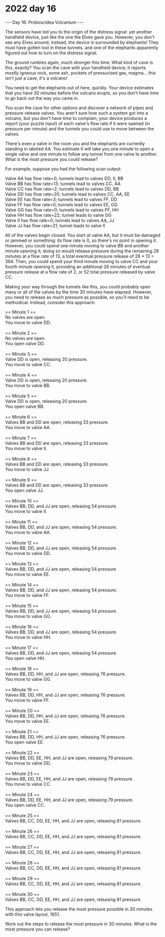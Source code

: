 # 2022 day 16

--- Day 16: Proboscidea Volcanium ---

The sensors have led you to the origin of the distress signal: yet another handheld device, just like the one the Elves gave you. However, you don't see any Elves around; instead, the device is surrounded by elephants! They must have gotten lost in these tunnels, and one of the elephants apparently figured out how to turn on the distress signal.



The ground rumbles again, much stronger this time. What kind of cave is this, exactly? You scan the cave with your handheld device; it reports mostly igneous rock, some ash, pockets of pressurized gas, magma... this isn't just a cave, it's a volcano!



You need to get the elephants out of here, quickly. Your device estimates that you have 30 minutes before the volcano erupts, so you don't have time to go back out the way you came in.



You scan the cave for other options and discover a network of pipes and pressure-release valves. You aren't sure how such a system got into a volcano, but you don't have time to complain; your device produces a report (your puzzle input) of each valve's flow rate if it were opened (in pressure per minute) and the tunnels you could use to move between the valves.



There's even a valve in the room you and the elephants are currently standing in labeled AA. You estimate it will take you one minute to open a single valve and one minute to follow any tunnel from one valve to another. What is the most pressure you could release?



For example, suppose you had the following scan output:



Valve AA has flow rate=0; tunnels lead to valves DD, II, BB\
Valve BB has flow rate=13; tunnels lead to valves CC, AA\
Valve CC has flow rate=2; tunnels lead to valves DD, BB\
Valve DD has flow rate=20; tunnels lead to valves CC, AA, EE\
Valve EE has flow rate=3; tunnels lead to valves FF, DD\
Valve FF has flow rate=0; tunnels lead to valves EE, GG\
Valve GG has flow rate=0; tunnels lead to valves FF, HH\
Valve HH has flow rate=22; tunnel leads to valve GG\
Valve II has flow rate=0; tunnels lead to valves AA, JJ\
Valve JJ has flow rate=21; tunnel leads to valve II



All of the valves begin closed. You start at valve AA, but it must be damaged or jammed or something: its flow rate is 0, so there's no point in opening it. However, you could spend one minute moving to valve BB and another minute opening it; doing so would release pressure during the remaining 28 minutes at a flow rate of 13, a total eventual pressure release of 28 * 13 = 364. Then, you could spend your third minute moving to valve CC and your fourth minute opening it, providing an additional 26 minutes of eventual pressure release at a flow rate of 2, or 52 total pressure released by valve CC.



Making your way through the tunnels like this, you could probably open many or all of the valves by the time 30 minutes have elapsed. However, you need to release as much pressure as possible, so you'll need to be methodical. Instead, consider this approach:



== Minute 1 ==\
No valves are open.\
You move to valve DD.\
\
== Minute 2 ==\
No valves are open.\
You open valve DD.\
\
== Minute 3 ==\
Valve DD is open, releasing 20 pressure.\
You move to valve CC.\
\
== Minute 4 ==\
Valve DD is open, releasing 20 pressure.\
You move to valve BB.\
\
== Minute 5 ==\
Valve DD is open, releasing 20 pressure.\
You open valve BB.\
\
== Minute 6 ==\
Valves BB and DD are open, releasing 33 pressure.\
You move to valve AA.\
\
== Minute 7 ==\
Valves BB and DD are open, releasing 33 pressure.\
You move to valve II.\
\
== Minute 8 ==\
Valves BB and DD are open, releasing 33 pressure.\
You move to valve JJ.\
\
== Minute 9 ==\
Valves BB and DD are open, releasing 33 pressure.\
You open valve JJ.\
\
== Minute 10 ==\
Valves BB, DD, and JJ are open, releasing 54 pressure.\
You move to valve II.\
\
== Minute 11 ==\
Valves BB, DD, and JJ are open, releasing 54 pressure.\
You move to valve AA.\
\
== Minute 12 ==\
Valves BB, DD, and JJ are open, releasing 54 pressure.\
You move to valve DD.\
\
== Minute 13 ==\
Valves BB, DD, and JJ are open, releasing 54 pressure.\
You move to valve EE.\
\
== Minute 14 ==\
Valves BB, DD, and JJ are open, releasing 54 pressure.\
You move to valve FF.\
\
== Minute 15 ==\
Valves BB, DD, and JJ are open, releasing 54 pressure.\
You move to valve GG.\
\
== Minute 16 ==\
Valves BB, DD, and JJ are open, releasing 54 pressure.\
You move to valve HH.\
\
== Minute 17 ==\
Valves BB, DD, and JJ are open, releasing 54 pressure.\
You open valve HH.\
\
== Minute 18 ==\
Valves BB, DD, HH, and JJ are open, releasing 76 pressure.\
You move to valve GG.\
\
== Minute 19 ==\
Valves BB, DD, HH, and JJ are open, releasing 76 pressure.\
You move to valve FF.\
\
== Minute 20 ==\
Valves BB, DD, HH, and JJ are open, releasing 76 pressure.\
You move to valve EE.\
\
== Minute 21 ==\
Valves BB, DD, HH, and JJ are open, releasing 76 pressure.\
You open valve EE.\
\
== Minute 22 ==\
Valves BB, DD, EE, HH, and JJ are open, releasing 79 pressure.\
You move to valve DD.\
\
== Minute 23 ==\
Valves BB, DD, EE, HH, and JJ are open, releasing 79 pressure.\
You move to valve CC.\
\
== Minute 24 ==\
Valves BB, DD, EE, HH, and JJ are open, releasing 79 pressure.\
You open valve CC.\
\
== Minute 25 ==\
Valves BB, CC, DD, EE, HH, and JJ are open, releasing 81 pressure.\
\
== Minute 26 ==\
Valves BB, CC, DD, EE, HH, and JJ are open, releasing 81 pressure.\
\
== Minute 27 ==\
Valves BB, CC, DD, EE, HH, and JJ are open, releasing 81 pressure.\
\
== Minute 28 ==\
Valves BB, CC, DD, EE, HH, and JJ are open, releasing 81 pressure.\
\
== Minute 29 ==\
Valves BB, CC, DD, EE, HH, and JJ are open, releasing 81 pressure.\
\
== Minute 30 ==\
Valves BB, CC, DD, EE, HH, and JJ are open, releasing 81 pressure.



This approach lets you release the most pressure possible in 30 minutes with this valve layout, 1651.



Work out the steps to release the most pressure in 30 minutes. What is the most pressure you can release?



